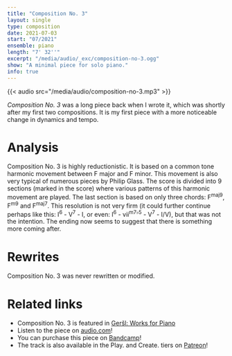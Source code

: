 ```yaml
---
title: "Composition No. 3"
layout: single
type: composition
date: 2021-07-03
start: "07/2021"
ensemble: piano
length: "7' 32''"
excerpt: "/media/audio/_exc/composition-no-3.ogg"
show: "A minimal piece for solo piano."
info: true
---
```


{{< audio src="/media/audio/composition-no-3.mp3" >}}

*Composition No. 3* was a long piece back when I wrote it, which was shortly after my first two compositions. It is my first piece with a more noticeable change in dynamics and tempo.

# Analysis

Composition No. 3 is highly reductionistic. It is based on a common tone harmonic movement between F major and F minor. This movement is also very typical of numerous pieces by Philip Glass. The score is divided into 9 sections (marked in the score) where various patterns of this harmonic movement are played. The last section is based on only three chords: F<sup>maj9</sup>, F<sup>m9</sup> and F<sup>maj7</sup>. This resolution is not very firm (it could further continue perhaps like this: I<sup>6</sup> - V<sup>7</sup> - I, or even: I<sup>6</sup> - vii<sup>m7&#9837;5</sup> - V<sup>7</sup> - I/V), but that was not the intention. The ending now seems to suggest that there is something more coming after.

# Rewrites

Composition No. 3 was never rewritten or modified.

# Related links

- Composition No. 3 is featured in [Geršl: Works for Piano](/discography/works-for-piano)
- Listen to the piece on [audio.com](https://audio.com/petr-gersl/audio/composition-no-3)!
- You can purchase this piece on [Bandcamp](https://pgersl.bandcamp.com/track/composition-no-3)!
- The track is also available in the Play. and Create. tiers on [Patreon](https://patreon.com/user?u=98919388)!